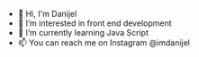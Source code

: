 - 👋 Hi, I'm Danijel
- 👀 I’m interested in front end development
- 🌱 I’m currently learning Java Script
- 📫 You can reach me on Instagram @imdanijel

<!---
IMDanijel/IMDanijel is a ✨ special ✨ repository because its `README.md` (this file) appears on your GitHub profile.
You can click the Preview link to take a look at your changes.
--->
